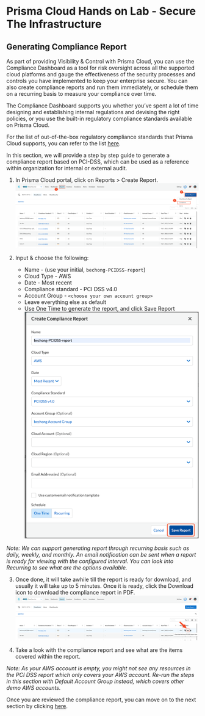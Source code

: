 # Prisma Cloud Hands on Lab - Secure The Infrastructure
## Generating Compliance Report
As part of providing Visibility & Control with Prisma Cloud, you can use the Compliance Dashboard as a tool for risk oversight across all the supported cloud platforms and gauge the effectiveness of the security processes and controls you have implemented to keep your enterprise secure. You can also create compliance reports and run them immediately, or schedule them on a recurring basis to measure your compliance over time.

The Compliance Dashboard supports you whether you’ve spent a lot of time designing and establishing internal regulations and devising the right policies, or you use the built-in regulatory compliance standards available on Prisma Cloud.

For the list of out-of-the-box regulatory compliance standards that Prisma Cloud supports, you can refer to the list [here](https://docs.prismacloud.io/en/classic/cspm-admin-guide/prisma-cloud-compliance/compliance-dashboard).

In this section, we will provide a step by step guide to generate a compliance report based on PCI-DSS, which can be used as a reference within organization for internal or external audit. 

1. In Prisma Cloud portal, click on Reports > Create Report. 
![alt text](/resources/pc-compliancereport-3.png?raw=true)

2. Input & choose the following:
    * Name - (use your initial, ```bechong-PCIDSS-report```)
    * Cloud Type - AWS
    * Date - Most recent
    * Compliance standard - PCI DSS v4.0
    * Account Group - ```<choose your own account group>```
    * Leave everything else as default
    * Use One Time to generate the report, and click Save Report
![alt text](/resources/pc-compliancereport-2.png?raw=true)

_Note: We can support generating report through recurring basis such as daily, weekly, and monthly. An email notification can be sent when a report is ready for viewing with the configured interval. You can look into Recurring to see what are the options available._

3. Once done, it will take awhile till the report is ready for download, and usually it will take up to 5 minutes. Once it is ready, click the Download icon to download the compliance report in PDF.
![alt text](/resources/pc-compliancereport-4.png?raw=true)

4. Take a look with the compliance report and see what are the items covered within the report.

_Note: As your AWS account is empty, you might not see any resources in the PCI DSS report which only covers your AWS account. Re-run the steps in this section with Default Account Group instead, which covers other demo AWS accounts._

Once you are reviewed the compliance report, you can move on to the next section by clicking [here](/09-GeneratingTopCloudRiskReport.md).

